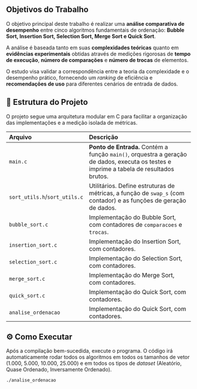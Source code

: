 ## Objetivos do Trabalho

O objetivo principal deste trabalho é realizar uma **análise comparativa de desempenho** entre cinco algoritmos fundamentais de ordenação: **Bubble Sort, Insertion Sort, Selection Sort, Merge Sort e Quick Sort**.

A análise é baseada tanto em suas **complexidades teóricas** quanto em **evidências experimentais** obtidas através de medições rigorosas de **tempo de execução**, **número de comparações** e **número de trocas** de elementos.

O estudo visa validar a correspondência entre a teoria da complexidade e o desempenho prático, fornecendo um *ranking* de eficiência e **recomendações de uso** para diferentes cenários de entrada de dados.

## 📁 Estrutura do Projeto

O projeto segue uma arquitetura modular em C para facilitar a organização das implementações e a medição isolada de métricas.

| Arquivo | Descrição |
| :--- | :--- |
| `main.c` | **Ponto de Entrada.** Contém a função `main()`, orquestra a geração de dados, executa os testes e imprime a tabela de resultados brutos. |
| `sort_utils.h`/`sort_utils.c` | Utilitários. Define estruturas de métricas, a função de `swap_s` (com contador) e as funções de geração de dados. |
| `bubble_sort.c` | Implementação do Bubble Sort, com contadores de `comparacoes` e `trocas`. |
| `insertion_sort.c` | Implementação do Insertion Sort, com contadores. |
| `selection_sort.c` | Implementação do Selection Sort, com contadores. |
| `merge_sort.c` | Implementação do Merge Sort, com contadores. |
| `quick_sort.c` | Implementação do Quick Sort, com contadores. |
| `analise_ordenacao` | Implementação do Quick Sort, com contadores. |

## ⚙️ Como Executar

Após a compilação bem-sucedida, execute o programa. O código irá automaticamente rodar todos os algoritmos em todos os tamanhos de vetor (1.000, 5.000, 10.000, 25.000) e em todos os tipos de *dataset* (Aleatório, Quase Ordenado, Inversamente Ordenado).

```bash
./analise_ordenacao
```
